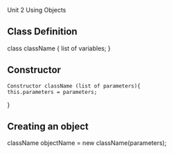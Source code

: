 Unit 2 Using Objects

## Class Definition
class className {
    list of variables;
}

## Constructor
    Constructor className (list of parameters){
    this.parameters = parameters;
}
## Creating an object
className objectName = new className(parameters);
